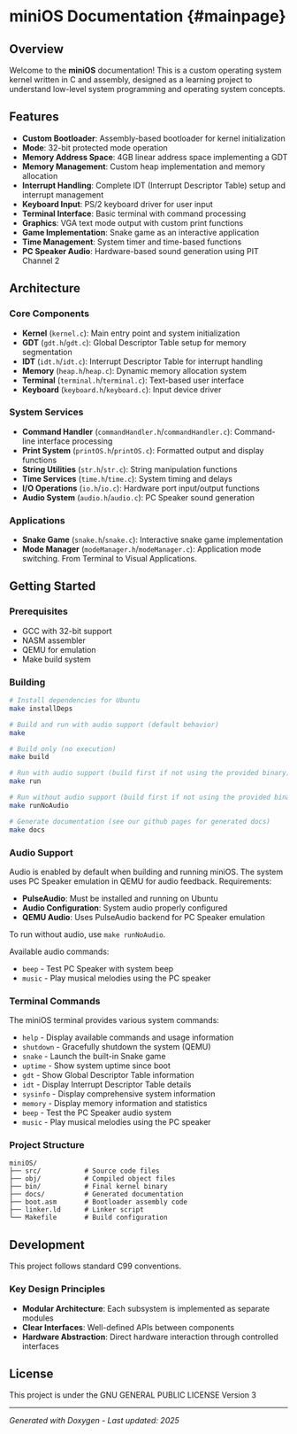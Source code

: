 # miniOS Documentation {#mainpage}

## Overview

Welcome to the **miniOS** documentation! This is a custom operating system kernel written in C and assembly, designed as a learning project to understand low-level system programming and operating system concepts.

## Features

-   **Custom Bootloader**: Assembly-based bootloader for kernel initialization
-   **Mode**: 32-bit protected mode operation
-   **Memory Address Space**: 4GB linear address space implementing a GDT
-   **Memory Management**: Custom heap implementation and memory allocation
-   **Interrupt Handling**: Complete IDT (Interrupt Descriptor Table) setup and interrupt management
-   **Keyboard Input**: PS/2 keyboard driver for user input
-   **Terminal Interface**: Basic terminal with command processing
-   **Graphics**: VGA text mode output with custom print functions
-   **Game Implementation**: Snake game as an interactive application
-   **Time Management**: System timer and time-based functions
-   **PC Speaker Audio**: Hardware-based sound generation using PIT Channel 2

## Architecture

### Core Components

-   **Kernel** (`kernel.c`): Main entry point and system initialization
-   **GDT** (`gdt.h`/`gdt.c`): Global Descriptor Table setup for memory segmentation
-   **IDT** (`idt.h`/`idt.c`): Interrupt Descriptor Table for interrupt handling
-   **Memory** (`heap.h`/`heap.c`): Dynamic memory allocation system
-   **Terminal** (`terminal.h`/`terminal.c`): Text-based user interface
-   **Keyboard** (`keyboard.h`/`keyboard.c`): Input device driver

### System Services

-   **Command Handler** (`commandHandler.h`/`commandHandler.c`): Command-line interface processing
-   **Print System** (`printOS.h`/`printOS.c`): Formatted output and display functions
-   **String Utilities** (`str.h`/`str.c`): String manipulation functions
-   **Time Services** (`time.h`/`time.c`): System timing and delays
-   **I/O Operations** (`io.h`/`io.c`): Hardware port input/output functions
-   **Audio System** (`audio.h`/`audio.c`): PC Speaker sound generation

### Applications

-   **Snake Game** (`snake.h`/`snake.c`): Interactive snake game implementation
-   **Mode Manager** (`modeManager.h`/`modeManager.c`): Application mode switching. From Terminal to Visual Applications.

## Getting Started

### Prerequisites

-   GCC with 32-bit support
-   NASM assembler
-   QEMU for emulation
-   Make build system

### Building

```bash
# Install dependencies for Ubuntu
make installDeps

# Build and run with audio support (default behavior)
make

# Build only (no execution)
make build

# Run with audio support (build first if not using the provided binary)
make run

# Run without audio support (build first if not using the provided binary)
make runNoAudio

# Generate documentation (see our github pages for generated docs)
make docs
```

### Audio Support

Audio is enabled by default when building and running miniOS. The system uses PC Speaker emulation in QEMU for audio feedback. Requirements:

-   **PulseAudio**: Must be installed and running on Ubuntu
-   **Audio Configuration**: System audio properly configured
-   **QEMU Audio**: Uses PulseAudio backend for PC Speaker emulation

To run without audio, use `make runNoAudio`.

Available audio commands:

-   `beep` - Test PC Speaker with system beep
-   `music` - Play musical melodies using the PC speaker

### Terminal Commands

The miniOS terminal provides various system commands:

-   `help` - Display available commands and usage information
-   `shutdown` - Gracefully shutdown the system (QEMU)
-   `snake` - Launch the built-in Snake game
-   `uptime` - Show system uptime since boot
-   `gdt` - Show Global Descriptor Table information
-   `idt` - Display Interrupt Descriptor Table details
-   `sysinfo` - Display comprehensive system information
-   `memory` - Display memory information and statistics
-   `beep` - Test the PC Speaker audio system
-   `music` - Play musical melodies using the PC speaker

### Project Structure

```
miniOS/
├── src/           # Source code files
├── obj/           # Compiled object files
├── bin/           # Final kernel binary
├── docs/          # Generated documentation
├── boot.asm       # Bootloader assembly code
├── linker.ld      # Linker script
└── Makefile       # Build configuration
```

## Development

This project follows standard C99 conventions.

### Key Design Principles

-   **Modular Architecture**: Each subsystem is implemented as separate modules
-   **Clear Interfaces**: Well-defined APIs between components
-   **Hardware Abstraction**: Direct hardware interaction through controlled interfaces

## License

This project is under the GNU GENERAL PUBLIC LICENSE Version 3

---

_Generated with Doxygen - Last updated: 2025_
